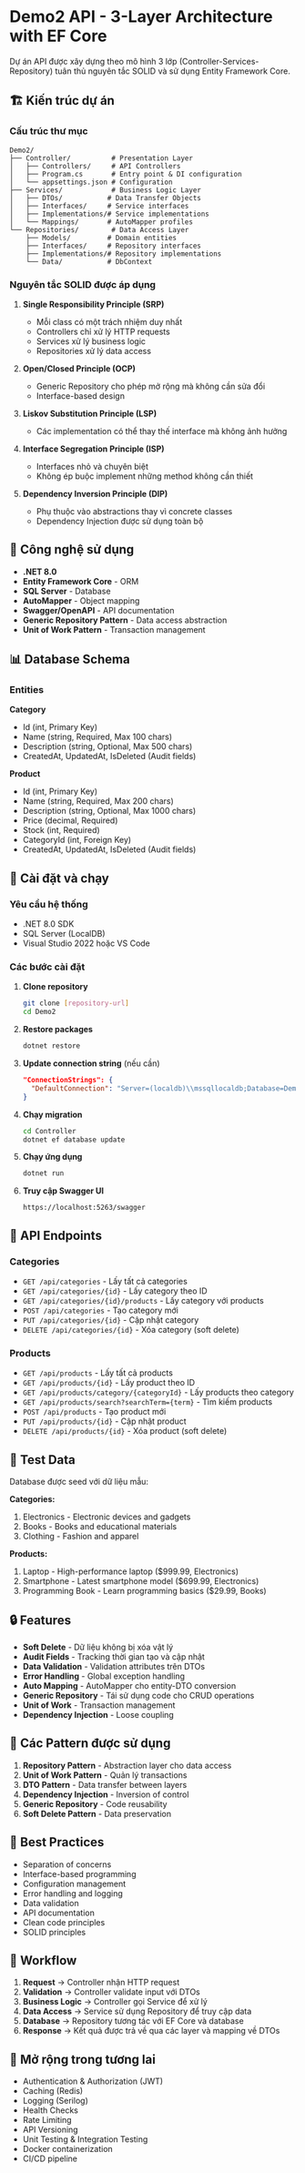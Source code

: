# Demo2 API - 3-Layer Architecture with EF Core

Dự án API được xây dựng theo mô hình 3 lớp (Controller-Services-Repository) tuân thủ nguyên tắc SOLID và sử dụng Entity Framework Core.

## 🏗️ Kiến trúc dự án

### Cấu trúc thư mục

```
Demo2/
├── Controller/          # Presentation Layer
│   ├── Controllers/     # API Controllers
│   ├── Program.cs       # Entry point & DI configuration
│   └── appsettings.json # Configuration
├── Services/            # Business Logic Layer
│   ├── DTOs/           # Data Transfer Objects
│   ├── Interfaces/     # Service interfaces
│   ├── Implementations/# Service implementations
│   └── Mappings/       # AutoMapper profiles
└── Repositories/        # Data Access Layer
    ├── Models/         # Domain entities
    ├── Interfaces/     # Repository interfaces
    ├── Implementations/# Repository implementations
    └── Data/           # DbContext
```

### Nguyên tắc SOLID được áp dụng

1. **Single Responsibility Principle (SRP)**

   - Mỗi class có một trách nhiệm duy nhất
   - Controllers chỉ xử lý HTTP requests
   - Services xử lý business logic
   - Repositories xử lý data access

2. **Open/Closed Principle (OCP)**

   - Generic Repository cho phép mở rộng mà không cần sửa đổi
   - Interface-based design

3. **Liskov Substitution Principle (LSP)**

   - Các implementation có thể thay thế interface mà không ảnh hưởng

4. **Interface Segregation Principle (ISP)**

   - Interfaces nhỏ và chuyên biệt
   - Không ép buộc implement những method không cần thiết

5. **Dependency Inversion Principle (DIP)**
   - Phụ thuộc vào abstractions thay vì concrete classes
   - Dependency Injection được sử dụng toàn bộ

## 🚀 Công nghệ sử dụng

- **.NET 8.0**
- **Entity Framework Core** - ORM
- **SQL Server** - Database
- **AutoMapper** - Object mapping
- **Swagger/OpenAPI** - API documentation
- **Generic Repository Pattern** - Data access abstraction
- **Unit of Work Pattern** - Transaction management

## 📊 Database Schema

### Entities

**Category**

- Id (int, Primary Key)
- Name (string, Required, Max 100 chars)
- Description (string, Optional, Max 500 chars)
- CreatedAt, UpdatedAt, IsDeleted (Audit fields)

**Product**

- Id (int, Primary Key)
- Name (string, Required, Max 200 chars)
- Description (string, Optional, Max 1000 chars)
- Price (decimal, Required)
- Stock (int, Required)
- CategoryId (int, Foreign Key)
- CreatedAt, UpdatedAt, IsDeleted (Audit fields)

## 🔧 Cài đặt và chạy

### Yêu cầu hệ thống

- .NET 8.0 SDK
- SQL Server (LocalDB)
- Visual Studio 2022 hoặc VS Code

### Các bước cài đặt

1. **Clone repository**

   ```bash
   git clone [repository-url]
   cd Demo2
   ```

2. **Restore packages**

   ```bash
   dotnet restore
   ```

3. **Update connection string** (nếu cần)

   ```json
   "ConnectionStrings": {
     "DefaultConnection": "Server=(localdb)\\mssqllocaldb;Database=Demo2Db;Trusted_Connection=true;MultipleActiveResultSets=true"
   }
   ```

4. **Chạy migration**

   ```bash
   cd Controller
   dotnet ef database update
   ```

5. **Chạy ứng dụng**

   ```bash
   dotnet run
   ```

6. **Truy cập Swagger UI**
   ```
   https://localhost:5263/swagger
   ```

## 📖 API Endpoints

### Categories

- `GET /api/categories` - Lấy tất cả categories
- `GET /api/categories/{id}` - Lấy category theo ID
- `GET /api/categories/{id}/products` - Lấy category với products
- `POST /api/categories` - Tạo category mới
- `PUT /api/categories/{id}` - Cập nhật category
- `DELETE /api/categories/{id}` - Xóa category (soft delete)

### Products

- `GET /api/products` - Lấy tất cả products
- `GET /api/products/{id}` - Lấy product theo ID
- `GET /api/products/category/{categoryId}` - Lấy products theo category
- `GET /api/products/search?searchTerm={term}` - Tìm kiếm products
- `POST /api/products` - Tạo product mới
- `PUT /api/products/{id}` - Cập nhật product
- `DELETE /api/products/{id}` - Xóa product (soft delete)

## 🧪 Test Data

Database được seed với dữ liệu mẫu:

**Categories:**

1. Electronics - Electronic devices and gadgets
2. Books - Books and educational materials
3. Clothing - Fashion and apparel

**Products:**

1. Laptop - High-performance laptop ($999.99, Electronics)
2. Smartphone - Latest smartphone model ($699.99, Electronics)
3. Programming Book - Learn programming basics ($29.99, Books)

## 🔒 Features

- **Soft Delete** - Dữ liệu không bị xóa vật lý
- **Audit Fields** - Tracking thời gian tạo và cập nhật
- **Data Validation** - Validation attributes trên DTOs
- **Error Handling** - Global exception handling
- **Auto Mapping** - AutoMapper cho entity-DTO conversion
- **Generic Repository** - Tái sử dụng code cho CRUD operations
- **Unit of Work** - Transaction management
- **Dependency Injection** - Loose coupling

## 📝 Các Pattern được sử dụng

1. **Repository Pattern** - Abstraction layer cho data access
2. **Unit of Work Pattern** - Quản lý transactions
3. **DTO Pattern** - Data transfer between layers
4. **Dependency Injection** - Inversion of control
5. **Generic Repository** - Code reusability
6. **Soft Delete Pattern** - Data preservation

## 🎯 Best Practices

- Separation of concerns
- Interface-based programming
- Configuration management
- Error handling and logging
- Data validation
- API documentation
- Clean code principles
- SOLID principles

## 🔄 Workflow

1. **Request** → Controller nhận HTTP request
2. **Validation** → Controller validate input với DTOs
3. **Business Logic** → Controller gọi Service để xử lý
4. **Data Access** → Service sử dụng Repository để truy cập data
5. **Database** → Repository tương tác với EF Core và database
6. **Response** → Kết quả được trả về qua các layer và mapping về DTOs

## 🚀 Mở rộng trong tương lai

- Authentication & Authorization (JWT)
- Caching (Redis)
- Logging (Serilog)
- Health Checks
- Rate Limiting
- API Versioning
- Unit Testing & Integration Testing
- Docker containerization
- CI/CD pipeline
